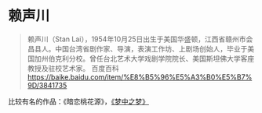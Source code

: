 # 赖声川
> 赖声川（Stan Lai），1954年10月25日出生于美国华盛顿，江西省赣州市会昌县人。中国台湾省剧作家、导演，表演工作坊、上剧场创始人，毕业于美国加州伯克利分校。曾任台北艺术大学戏剧学院院长、美国斯坦佛大学客座教授及驻校艺术家。
> 百度百科 https://baike.baidu.com/item/%E8%B5%96%E5%A3%B0%E5%B7%9D/3841735

比较有名的作品：《暗恋桃花源》，[《梦中之梦》](../works/a-dreamy-dream.md)